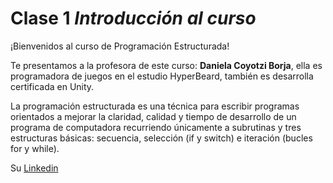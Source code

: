 # Clase 1 *Introducción al curso*

¡Bienvenidos al curso de Programación Estructurada!

Te presentamos a la profesora de este curso:
**Daniela Coyotzi Borja**, ella es programadora de juegos en el estudio HyperBeard, también es desarrolla certificada en Unity.

La programación estructurada es una técnica para escribir programas orientados a mejorar la claridad, calidad y tiempo de desarrollo de un programa de computadora recurriendo únicamente a subrutinas y tres estructuras básicas: secuencia, selección (if y switch) e iteración (bucles for y while).

Su [Linkedin](https://www.linkedin.com/in/daniela-coyotzi-borja-44144186/)
